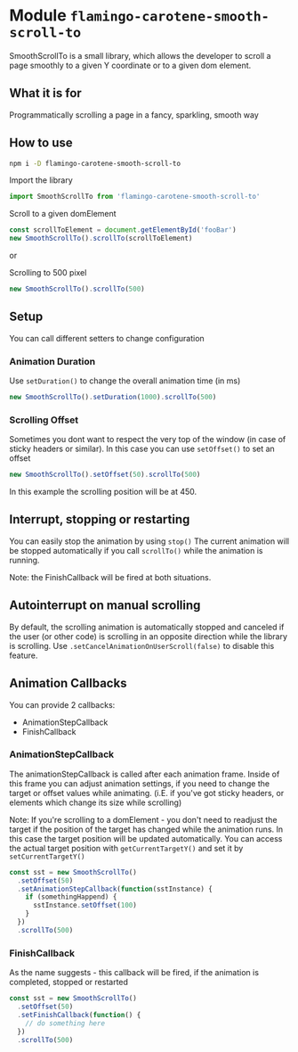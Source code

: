 # Module `flamingo-carotene-smooth-scroll-to`

SmoothScrollTo is a small library, which allows the developer to scroll a page smoothly to a given Y coordinate or to a
given dom element.

## What it is for

Programmatically scrolling a page in a fancy, sparkling, smooth way

## How to use

```bash
npm i -D flamingo-carotene-smooth-scroll-to
```

Import the library
```js
import SmoothScrollTo from 'flamingo-carotene-smooth-scroll-to'
```

Scroll to a given domElement 
```js
const scrollToElement = document.getElementById('fooBar')
new SmoothScrollTo().scrollTo(scrollToElement)
```

or

Scrolling to 500 pixel
```js
new SmoothScrollTo().scrollTo(500)
```

## Setup

You can call different setters to change configuration

### Animation Duration

Use `setDuration()` to change the overall animation time (in ms) 
```js
new SmoothScrollTo().setDuration(1000).scrollTo(500)
```

### Scrolling Offset

Sometimes you dont want to respect the very top of the window (in case of sticky headers or similar).
In this case you can use `setOffset()` to set an offset

```js
new SmoothScrollTo().setOffset(50).scrollTo(500)
```
In this example the scrolling position will be at 450.

## Interrupt, stopping or restarting

You can easily stop the animation by using `stop()`
The current animation will be stopped automatically if you call `scrollTo()` while the animation is running.

Note: the FinishCallback will be fired at both situations.


## Autointerrupt on manual scrolling
By default, the scrolling animation is automatically stopped and canceled if the user (or other code) is scrolling in an opposite direction while the library is scrolling.
Use ```.setCancelAnimationOnUserScroll(false)``` to disable this feature. 

## Animation Callbacks

You can provide 2 callbacks:

* AnimationStepCallback
* FinishCallback

### AnimationStepCallback

The animationStepCallback is called after each animation frame. Inside of this frame you can adjust animation settings,
if you need to change the target or offset values while animating. (i.E. if you've got sticky headers, or elements which
change its size while scrolling)

Note: If you're scrolling to a domElement - you don't need to readjust the target if the position of the target has
changed while the animation runs. In this case the target position will be updated automatically.
You can access the actual target position with `getCurrentTargetY()` and set it by `setCurrentTargetY()`
```js
const sst = new SmoothScrollTo()
  .setOffset(50)
  .setAnimationStepCallback(function(sstInstance) {
    if (somethingHappend) {
      sstInstance.setOffset(100)
    }
  })
  .scrollTo(500)
```

### FinishCallback

As the name suggests - this callback will be fired, if the animation is completed, stopped or restarted
```js
const sst = new SmoothScrollTo()
  .setOffset(50)
  .setFinishCallback(function() {
    // do something here
  })
  .scrollTo(500)
```
